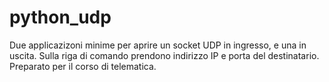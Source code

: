 # python_udp
Due applicazizoni minime per aprire un socket UDP in ingresso, e una in uscita. 
Sulla riga di comando prendono indirizzo IP e porta del destinatario.
Preparato per il corso di telematica.

